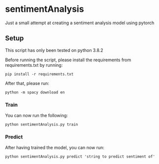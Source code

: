 # sentimentAnalysis
Just a small attempt at creating a sentiment analysis model using pytorch


## Setup

This script has only been tested on python 3.8.2

Before running the script, please install the requirements from requirements.txt by running:

`pip install -r requirements.txt`

After that, please run:

`python -m spacy download en`

### Train


You can now run the following:

`python sentimentAnalysis.py train`

### Predict

After having trained the model, you can now run:

`python sentimentAnalysis.py predict 'string to predict sentiment of'`



